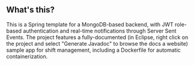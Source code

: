 ## What's this?
This is a Spring template for a MongoDB-based backend, with JWT role-based authentication and real-time notifications through Server Sent Events. The project features a fully-documented (in Eclipse, right click on the project and select "Generate Javadoc" to browse the docs a website) sample app for shift management, including a Dockerfile for automatic containerization.
